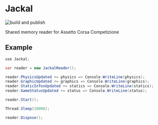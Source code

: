 # Jackal

![build and publish](https://github.com/rrennoir/Jackal/actions/workflows/dotnet.yml/badge.svg)

Shared memory reader for Assetto Corsa Competizione

## Example

```cs
use Jackal;

var reader = new JackalReader();

reader.PhysicsUpdated += physics => Console.WriteLine(physics);
reader.GraphicUpdated += graphics => Console.WriteLine(graphics);
reader.StaticInfosUpdated += statics => Console.WriteLine(statics);
reader.GameStatusUpdated += status => Console.WriteLine(status);

reader.Start();

Thread.Sleep(10000);

reader.Dispose();
```
